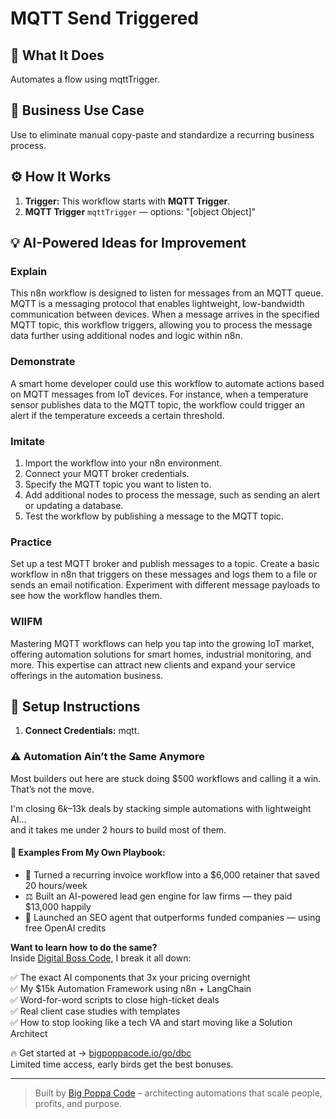 # MQTT Send Triggered
  ## 🚀 What It Does
  Automates a flow using mqttTrigger.
  
  ## 💼 Business Use Case
  Use to eliminate manual copy-paste and standardize a recurring business process.
  
  ## ⚙️ How It Works
  1. **Trigger:** This workflow starts with **MQTT Trigger**.
  2. **MQTT Trigger** `mqttTrigger` — options: "[object Object]"
  
  ## 💡 AI-Powered Ideas for Improvement
  ### Explain
This n8n workflow is designed to listen for messages from an MQTT queue. MQTT is a messaging protocol that enables lightweight, low-bandwidth communication between devices. When a message arrives in the specified MQTT topic, this workflow triggers, allowing you to process the message data further using additional nodes and logic within n8n.

### Demonstrate
A smart home developer could use this workflow to automate actions based on MQTT messages from IoT devices. For instance, when a temperature sensor publishes data to the MQTT topic, the workflow could trigger an alert if the temperature exceeds a certain threshold.

### Imitate
1. Import the workflow into your n8n environment.
2. Connect your MQTT broker credentials.
3. Specify the MQTT topic you want to listen to.
4. Add additional nodes to process the message, such as sending an alert or updating a database.
5. Test the workflow by publishing a message to the MQTT topic.

### Practice
Set up a test MQTT broker and publish messages to a topic. Create a basic workflow in n8n that triggers on these messages and logs them to a file or sends an email notification. Experiment with different message payloads to see how the workflow handles them.

### WIIFM
Mastering MQTT workflows can help you tap into the growing IoT market, offering automation solutions for smart homes, industrial monitoring, and more. This expertise can attract new clients and expand your service offerings in the automation business.
  
  ## 🔧 Setup Instructions
  1. **Connect Credentials:** mqtt.
  
### ⚠️ Automation Ain’t the Same Anymore

Most builders out here are stuck doing $500 workflows and calling it a win.  
That’s not the move.  

I'm closing $6k–$13k deals by stacking simple automations with lightweight AI...  
and it takes me under 2 hours to build most of them.

#### 🧠 Examples From My Own Playbook:
- 🔁 Turned a recurring invoice workflow into a $6,000 retainer that saved 20 hours/week  
- ⚖️ Built an AI-powered lead gen engine for law firms — they paid $13,000 happily  
- 🚀 Launched an SEO agent that outperforms funded companies — using free OpenAI credits  

**Want to learn how to do the same?**  
Inside [Digital Boss Code](https://bigpoppacode.io/go/dbc), I break it all down:

✅ The exact AI components that 3x your pricing overnight  
✅ My $15k Automation Framework using n8n + LangChain  
✅ Word-for-word scripts to close high-ticket deals  
✅ Real client case studies with templates  
✅ How to stop looking like a tech VA and start moving like a Solution Architect  

🔥 Get started at → [bigpoppacode.io/go/dbc](https://bigpoppacode.io/go/dbc)  
Limited time access, early birds get the best bonuses.

---
> Built by [Big Poppa Code](https://bigpoppacode.io) – architecting automations that scale people, profits, and purpose.
  